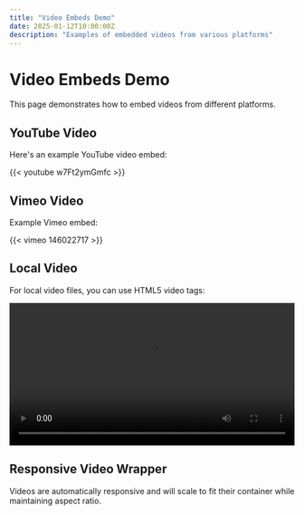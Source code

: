 ```yaml
---
title: "Video Embeds Demo"
date: 2025-01-12T10:00:00Z
description: "Examples of embedded videos from various platforms"
---
```


# Video Embeds Demo

This page demonstrates how to embed videos from different platforms.

## YouTube Video

Here's an example YouTube video embed:

{{< youtube w7Ft2ymGmfc >}}

## Vimeo Video

Example Vimeo embed:

{{< vimeo 146022717 >}}

## Local Video

For local video files, you can use HTML5 video tags:

<video width="100%" controls>
  <source src="/videos/sample.mp4" type="video/mp4">
  Your browser does not support the video tag.
</video>

## Responsive Video Wrapper

Videos are automatically responsive and will scale to fit their container while maintaining aspect ratio.